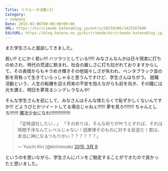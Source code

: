```yaml
---
Title: リクルータ活動(3)
Category:
- company
Date: 2015-03-06T00:00:00+09:00
URL: https://kiririmode.hatenablog.jp/entry/20150306/1425567600
EditURL: https://blog.hatena.ne.jp/kiririmode/kiririmode.hatenablog.jp/atom/entry/8454420450087617200
---
```



また学生さんと面談してきました。

若い!! とにかく若い!!! ハツラツとしている!!!!!
みなさんなんかは日々現実に打ちのめされ、時代の荒波に飲まれ、社会の厳しさに打ち拉がれておりますからして、その表情からもキラめき輝きその他瑞々しさが失われ、ベンタブラック並の影を背負って生きていらっしゃると思うんですけど、学生さんはちがう。
就職活動という、人生の転機を迎え将来の不安を抱えながらも前を向き、その瞳には光を讃え、明日を夢見るシンデレラなんや!

そんな学生さんを前にして、みなさんはそんな体たらくで恥ずかしくないんですか!!! どようびとかツイートしてる場合じゃねぇ!!!!!! 夢を見ろ!!!!!!!! ちゃんとしろ!!!!!!! 魔法少女になれ!!!!!!!!!!!!!!!!

<blockquote class="twitter-tweet" lang="ja"><p>「定時退社したい…」&#10;「その祈りは、そんな祈りが叶うとすれば、それは時間干渉なんてレベルじゃない！因果律そのものに対する反逆だ！君は、本当に神になるつもりかい？？？？？？」</p>&mdash; Yuichi Kiri (@kiririmode) <a href="https://twitter.com/kiririmode/status/574946456265564160">2015, 3月 9</a></blockquote>
<script async src="//platform.twitter.com/widgets.js" charset="utf-8"></script>

というのを思いながら、学生さんにパンをご馳走することができたので良かったと思いました。
